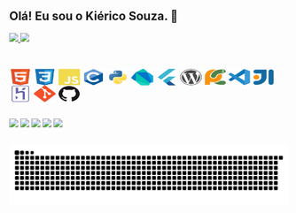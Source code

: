 ## Olá! Eu sou o Kiérico Souza. 👋

<div>
<a href="https://github.com/Kierico">
<img height="180em" src="https://github-readme-stats.vercel.app/api?username=Kierico&show_icons=true&theme=dark&include_all_commits=true&count_private=true"/>
<img height="180em" src="https://github-readme-stats.vercel.app/api/top-langs/?username=Kierico&layout=compact&langs_count=7&theme=dark"/>
</div>
  
##

<div style="display: inline_block"><br>
  <a href="https://github.com/Kierico" target"_blank"><img align="center" alt="Kierico-HTML" height="30" width="40" src="https://raw.githubusercontent.com/devicons/devicon/master/icons/html5/html5-original.svg"></a>
  <a href="https://github.com/Kierico" target"_blank"><img align="center" alt="Kierico-CSS" height="30" width="40" src="https://raw.githubusercontent.com/devicons/devicon/master/icons/css3/css3-original.svg"></a>
  <a href="https://github.com/Kierico" target"_blank"><img align="center" alt="Kierico-Js" height="30" width="40" src="https://raw.githubusercontent.com/devicons/devicon/master/icons/javascript/javascript-plain.svg"></a>
  <a href="https://github.com/Kierico" target"_blank"><img align="center" alt="Kierico-C" height="30" width="40" src="https://raw.githubusercontent.com/devicons/devicon/master/icons/c/c-original.svg"></a>
  <a href="https://github.com/Kierico" target"_blank"><img align="center" alt="Kierico-Python" height="30" width="40" src="https://raw.githubusercontent.com/devicons/devicon/master/icons/python/python-original.svg"></a>
  <a href="https://github.com/Kierico" target"_blank"><img align="center" alt="Kierico-Dart" height="30" width="40" src="https://raw.githubusercontent.com/devicons/devicon/master/icons/dart/dart-original.svg"></a>
  <a href="https://github.com/Kierico" target"_blank"><img align="center" alt="Kierico-Flutter" height="30" width="40" src="https://raw.githubusercontent.com/devicons/devicon/master/icons/flutter/flutter-original.svg"></a>
  <a href="https://github.com/Kierico" target"_blank"><img align="center" alt="Kierico-Wordpress" height="30" width="40" src="https://raw.githubusercontent.com/devicons/devicon/master/icons/wordpress/wordpress-plain.svg"></a>
  <a href="https://github.com/Kierico" target"_blank"><img align="center" alt="Kierico-PyCharm" height="30" width="40" src="https://raw.githubusercontent.com/devicons/devicon/master/icons/pycharm/pycharm-original.svg"></a>
  <a href="https://github.com/Kierico" target"_blank"><img align="center" alt="Kierico-VSCode" height="30" width="40" src="https://raw.githubusercontent.com/devicons/devicon/master/icons/vscode/vscode-original.svg"></a>
  <a href="https://github.com/Kierico" target"_blank"><img align="center" alt="Kierico-IntelliJ" height="30" width="40" src="https://raw.githubusercontent.com/devicons/devicon/master/icons/intellij/intellij-original.svg"></a>
  <a href="https://github.com/Kierico" target"_blank"><img align="center" alt="Kierico-Heroku" height="30" width="40" src="https://raw.githubusercontent.com/devicons/devicon/master/icons/heroku/heroku-original.svg"></a>
  <a href="https://github.com/Kierico" target"_blank"><img align="center" alt="Kierico-Git" height="30" width="40" src="https://raw.githubusercontent.com/devicons/devicon/master/icons/git/git-original.svg"></a>
  <a href="https://github.com/Kierico" target="_blank"><img align="center" alt="Kierico-GitHub" height="30" width="40" src="https://raw.githubusercontent.com/devicons/devicon/master/icons/github/github-original.svg"></a>
  <!--<img align="right" alt="Rafa-yoda" src="https://cdn.discordapp.com/attachments/795358919417397249/825430589581688872/hi.gif">-->
</div>

##

<div> 
  <a href="https://www.youtube.com/channel/UCtfE60TRo50b0kIJJbbMrOg" target="_blank"><img src="https://img.shields.io/badge/YouTube-FF0000?style=for-the-badge&logo=youtube&logoColor=white" target="_blank"></a>
  <!--<a href="https://instagram.com/" target="_blank"><img src="https://img.shields.io/badge/-Instagram-%23E4405F?style=for-the-badge&logo=instagram&logoColor=white" target="_blank"></a>-->
 	<a href="https://www.twitch.tv/kiericograndao" target="_blank"><img src="https://img.shields.io/badge/Twitch-9146FF?style=for-the-badge&logo=twitch&logoColor=white" target="_blank"></a>
 <a href="https://discord.gg/x5ygNRU4eJ" target="_blank"><img src="https://img.shields.io/badge/Discord-7289DA?style=for-the-badge&logo=discord&logoColor=white" target="_blank"></a> 
  <a href = "mailto:kiericograndao@gmail.com"><img src="https://img.shields.io/badge/-Gmail-%23333?style=for-the-badge&logo=gmail&logoColor=white" target="_blank"></a>
  <a href="https://www.linkedin.com/in/kierico/" target="_blank"><img src="https://img.shields.io/badge/-LinkedIn-%230077B5?style=for-the-badge&logo=linkedin&logoColor=white" target="_blank"></a>
</div>

##

<div>
  
  ![Snake animation](https://github.com/Kierico/Kierico/blob/output/github-contribution-grid-snake.svg)
  
</div>
  
<!--
**Kierico/Kierico** is a ✨ _special_ ✨ repository because its `README.md` (this file) appears on your GitHub profile.

Here are some ideas to get you started:

- 🔭 Atualmente estou trabalhando em ...    I’m currently working on ...
- 🌱 Atualmente estou aprendendo ...    I’m currently learning ...
- 👯 Estou procurando colaborador em ...    I’m looking to collaborate on ...
- 🤔 Estou procurando ajuda com ...    I’m looking for help with ...
- 💬 Pergunte-me sobre ...    Ask me about ...
- 📫 Como chegar até mim: ...    How to reach me: ...
- 😄 Pronomes: ...    Pronouns: ...
- ⚡ Curiosidade: ...    Fun fact: ...
-->
